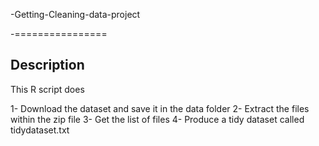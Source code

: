 -Getting-Cleaning-data-project

-================
## Description
This R script does

1- Download the dataset and save it in the data folder
2- Extract the files within the zip file
3- Get the list of files
4- Produce a tidy dataset called tidydataset.txt

